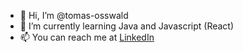 - 👋 Hi, I’m @tomas-osswald
- 🌱 I’m currently learning Java and Javascript (React)
- 📫 You can reach me at [LinkedIn](https://www.linkedin.com/in/tomas-osswald/)

<!---
tomas-osswald/tomas-osswald is a ✨ special ✨ repository because its `README.md` (this file) appears on your GitHub profile.
You can click the Preview link to take a look at your changes.
--->
